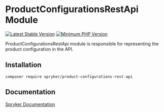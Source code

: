 # ProductConfigurationsRestApi Module
[![Latest Stable Version](https://poser.pugx.org/spryker/product-configurations-rest-api/v/stable.svg)](https://packagist.org/packages/spryker/product-configurations-rest-api)
[![Minimum PHP Version](https://img.shields.io/badge/php-%3E%3D%208.0-8892BF.svg)](https://php.net/)

ProductConfigurationsRestApi module is responsible for representing the product configuration in the API.

## Installation

```
composer require spryker/product-configurations-rest-api
```

## Documentation

[Spryker Documentation](https://docs.spryker.com)
